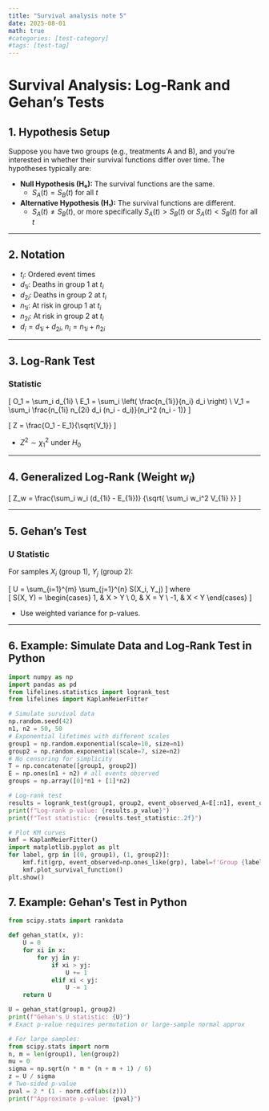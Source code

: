 ```yaml
---
title: "Survival analysis note 5"
date: 2025-08-01
math: true
#categories: [test-category]
#tags: [test-tag]
---
```


# Survival Analysis: Log-Rank and Gehan’s Tests

## 1. Hypothesis Setup

Suppose you have two groups (e.g., treatments A and B), and you're interested in whether their survival functions differ over time. The hypotheses typically are:

- **Null Hypothesis (H₀):** The survival functions are the same.
  - $S_A(t) = S_B(t)$ for all $t$
- **Alternative Hypothesis (H₁):** The survival functions are different.
  - $S_A(t) \neq S_B(t)$, or more specifically $S_A(t) > S_B(t)$ or $S_A(t) < S_B(t)$ for all $t$

---

## 2. Notation

- $t_i$: Ordered event times  
- $d_{1i}$: Deaths in group 1 at $t_i$  
- $d_{2i}$: Deaths in group 2 at $t_i$  
- $n_{1i}$: At risk in group 1 at $t_i$  
- $n_{2i}$: At risk in group 2 at $t_i$  
- $d_i = d_{1i} + d_{2i}$, $n_i = n_{1i} + n_{2i}$

---

## 3. Log-Rank Test

### Statistic

\[
O_1 = \sum_i d_{1i} \\
E_1 = \sum_i \left( \frac{n_{1i}}{n_i} d_i \right) \\
V_1 = \sum_i \frac{n_{1i} n_{2i} d_i (n_i - d_i)}{n_i^2 (n_i - 1)}
\]

\[
Z = \frac{O_1 - E_1}{\sqrt{V_1}}
\]

- $Z^2 \sim \chi^2_1$ under $H_0$

---

## 4. Generalized Log-Rank (Weight $w_i$)

\[
Z_w = \frac{\sum_i w_i (d_{1i} - E_{1i})}
           {\sqrt{ \sum_i w_i^2 V_{1i} }}
\]

---

## 5. Gehan’s Test

### U Statistic

For samples $X_i$ (group 1), $Y_j$ (group 2):

\[
U = \sum_{i=1}^{m} \sum_{j=1}^{n} S(X_i, Y_j)
\]
where  
\[
S(X, Y) = 
\begin{cases}
1,  & X > Y \\
0,  & X = Y \\
-1, & X < Y
\end{cases}
\]

- Use weighted variance for p-values.

---

## 6. Example: Simulate Data and Log-Rank Test in Python

```python
import numpy as np
import pandas as pd
from lifelines.statistics import logrank_test
from lifelines import KaplanMeierFitter

# Simulate survival data
np.random.seed(42)
n1, n2 = 50, 50
# Exponential lifetimes with different scales
group1 = np.random.exponential(scale=10, size=n1)
group2 = np.random.exponential(scale=7, size=n2)
# No censoring for simplicity
T = np.concatenate([group1, group2])
E = np.ones(n1 + n2) # all events observed
groups = np.array([0]*n1 + [1]*n2)

# Log-rank test
results = logrank_test(group1, group2, event_observed_A=E[:n1], event_observed_B=E[n1:])
print(f"Log-rank p-value: {results.p_value}")
print(f"Test statistic: {results.test_statistic:.2f}")

# Plot KM curves
kmf = KaplanMeierFitter()
import matplotlib.pyplot as plt
for label, grp in [(0, group1), (1, group2)]:
    kmf.fit(grp, event_observed=np.ones_like(grp), label=f'Group {label+1}')
    kmf.plot_survival_function()
plt.show()
```

## 7. Example: Gehan's Test in Python
```python
from scipy.stats import rankdata

def gehan_stat(x, y):
    U = 0
    for xi in x:
        for yj in y:
            if xi > yj:
                U += 1
            elif xi < yj:
                U -= 1
    return U

U = gehan_stat(group1, group2)
print(f"Gehan's U statistic: {U}")
# Exact p-value requires permutation or large-sample normal approx

# For large samples:
from scipy.stats import norm
n, m = len(group1), len(group2)
mu = 0
sigma = np.sqrt(n * m * (n + m + 1) / 6)
z = U / sigma
# Two-sided p-value
pval = 2 * (1 - norm.cdf(abs(z)))
print(f"Approximate p-value: {pval}")
```